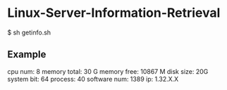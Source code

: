 # Linux-Server-Information-Retrieval
$ sh getinfo.sh
## Example
cpu num: 8
memory total: 30 G
memory free: 10867 M
disk size: 20G
system bit: 64
process: 40
software num: 1389
ip: 1.32.X.X
